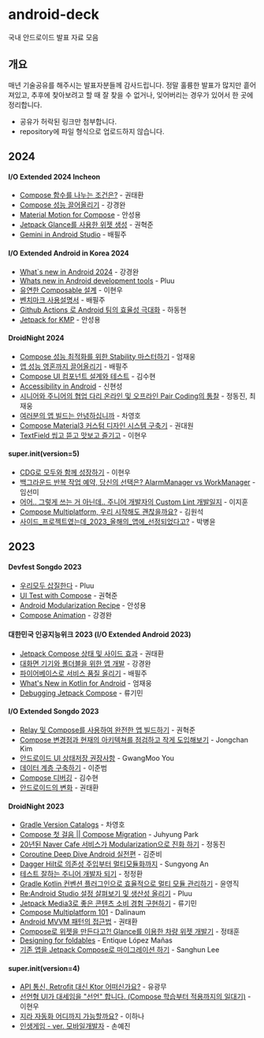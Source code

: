 # android-deck
국내 안드로이드 발표 자료 모음

## 개요
매년 기술공유를 해주시는 발표자분들께 감사드립니다. 정말 훌륭한 발표가 많지만 흩어져있고, 추후에 찾아보려고 할 때 잘 찾을 수 없거나, 잊어버리는 경우가 있어서 한 곳에 정리합니다.

- 공유가 허락된 링크만 첨부합니다.
- repository에 파일 형식으로 업로드하지 않습니다.

## 2024
#### I/O Extended 2024 Incheon
- [Compose 함수를 나누는 조건은?](https://speakerdeck.com/taehwandev/compose-hamsu-nanuneun-jogeoneun) - 권태환
- [Compose 성능 끌어올리기](https://speakerdeck.com/kyeongwan/compose-seongneung-ggeuleoolrigi) - 강경완
- [Material Motion for Compose](https://speakerdeck.com/fornewid/material-motion-for-compose) - 안성용
- [Jetpack Glance를 사용한 위젯 생성](https://drive.google.com/file/d/12odQBY93mrVSDpPWp0BS1cxD5eK_4CJW/view) - 권혁준
- [Gemini in Android Studio](https://speakerdeck.com/veronikapj/o-extended-2024) - 배필주


#### I/O Extended Android in Korea 2024
- [What`s new in Android 2024](https://speakerdeck.com/kyeongwan/o-extended-android-2024-whats-new-in-android-2024) - 강경완
- [Whats new in Android development tools](https://speakerdeck.com/pluu/o-extended-android-in-korea-2024-whats-new-in-android-development-tools) - Pluu
- [유연한 Composable 설계](https://speakerdeck.com/l2hyunwoo/yuyeonhan-composable-seolgye) - 이현우
- [벤치마크 사용설명서](https://speakerdeck.com/veronikapj/how-to-use-macrobenchmark) - 배필주
- [Github Actions 로 Android 팀의 효율성 극대화](https://speakerdeck.com/hadonghyun/github-actions-ro-android-timyi-hyoyulseong-geugdaehwa) - 하동현
- [Jetpack for KMP](https://speakerdeck.com/fornewid/jetpack-for-kmp) - 안성용


#### DroidNight 2024
- [Compose 성능 최적화를 위한 Stability 마스터하기](https://speakerdeck.com/skydoves/kr-2024-droidknights-mastering-stability-to-optimize-compose-performance) - 엄재웅
- [앱 성능 영혼까지 끌어올리기](https://speakerdeck.com/veronikapj/aeb-seongneung-yeonghonggaji-ggeuleoolrigi) - 배필주
- [Compose UI 컴포넌트 설계와 테스트](https://speakerdeck.com/wisemuji/droidknights-2024-compose-ui-keomponeonteu-seolgyewa-teseuteu) - 김수현
- [Accessibility in Android](https://speakerdeck.com/nanamare/droid-knights-2024-accessibility-in-android-ed460750-9a06-4e7e-b156-5decf7596817) - 신현성
- [시니어와 주니어의 협업 다리 온라인 및 오프라인 Pair Coding의 통찰](https://bit.ly/3yX3Rbv) - 정동진, 최재웅
- [여러분의 앱 빌드는 안녕하십니까](https://docs.google.com/presentation/d/1_aIuyBlTZyYQPxUH3PiZg91Rs-ImbDXjiir9j0R5e2Q/mobilepresent?slide=id.g2ca7a695c3a_0_54) - 차영호
- [Compose Material3 커스텀 디자인 시스템 구축기](https://speakerdeck.com/kwondae/droidknights-2024-compose-material3-keoseuteom-dijain-siseutem-gucuggi) - 권대원
- [TextField 씹고 뜯고 맛보고 즐기고](https://speakerdeck.com/l2hyunwoo/textfield-ssibgo-ddeudgo-masbogo-jeulgigo) - 이현우

#### super.init(version=5)
- [CDG로 모두와 함께 성장하기](https://speakerdeck.com/l2hyunwoo/cdgro-moduwa-hamgge-seongjanghagi) - 이현우
- [백그라운드 반복 작업 예약, 당신의 선택은? AlarmManager vs WorkManager](https://speakerdeck.com/nnal0256/super-init-baeggeuraundeu-banbog-jageob-yeyag-dangsinyi-seontaegeun) - 임선미
- [어어.. 그렇게 쓰는 거 아닌데.. 주니어 개발자의 Custom Lint 개발일지](https://speakerdeck.com/leejihoon/eoeo-dot-geureohge-sseuneun-geo-aninde-dot-junieo-gaebaljayi-custom-lint-gaebalilji-super-init5) - 이지훈
- [Compose Multiplatform, 우리 시작해도 괜찮을까요?](https://speakerdeck.com/onseok/compose-multiplatform-uri-sijaghaedo-gwaencanheulggayo) - 김원석
- [사이드_프로젝트였는데_2023_올해의_앱에_선정되었다고?](https://speakerdeck.com/bombakbang/saideu-peurojegteuyeossneunde-2023-olhaeyi-aebe-seonjeongdoeeossdago) - 박병윤


## 2023
#### Devfest Songdo 2023
- [우리모두 삽질한다](https://speakerdeck.com/pluu/urimodu-sabjilhanda) - Pluu
- [UI Test with Compose](https://docs.google.com/presentation/d/1y78cGEfqPuKCD052u5VyThWC7G6esvgZUJYw4nmrkQA/edit#slide=id.g2639e353562_2_71) - 권혁준
- [Android Modularization Recipe](https://speakerdeck.com/fornewid/android-modularization-recipe) - 안성용
- [Compose Animation](https://speakerdeck.com/kyeongwan/compose-animation) - 강경완

#### 대한민국 인공지능위크 2023 (I/O Extended Android 2023)
- [Jetpack Compose 상태 및 사이드 효과](https://speakerdeck.com/taehwandev/jetpack-compose-sangtae-mic-saideu-hyogwa) - 권태환
- [대화면 기기와 폴더블을 위한 앱 개발](https://www.slideshare.net/slideshow/2023-259307176/259307176) - 강경완
- [파이어베이스로 서비스 품질 올리기](https://speakerdeck.com/veronikapj/paieobeiseuro-seobiseu-pumjil-olrigi) - 배필주
- [What's New in Kotlin for Android](https://speakerdeck.com/skydoves/o-extended-2023-whats-new-in-kotlin-for-android) - 엄재웅
- [Debugging Jetpack Compose](https://speakerdeck.com/workspace93/debugging-jetpack-compose) - 류기민

#### I/O Extended Songdo 2023
- [Relay 및 Compose를 사용하여 완전한 앱 빌드하기](https://docs.google.com/presentation/d/1DCLyj1ATnowLN59QRFEdyZid_lUKQQW07GlFTk_lTQ8/edit?resourcekey=0-UeURVC4K6_z-vlYfYbiddA) - 권혁준
- [Compose 변경점과 현재의 아키텍쳐를 점검하고 작게 도입해보기](https://docs.google.com/presentation/d/1C7N2KsJKA5KKrdeXlxxwY0YgeB0Q2RRkyx6t4v7YYOQ/edit#slide=id.g275a2d7037a_0_424) - Jongchan Kim
- [안드로이드 UI 상태저장 권장사항](https://speakerdeck.com/pangmoo/andeuroideu-ui-sangtae-jeojang-gweonjangsahang) - GwangMoo You
- [데이터 계층 구축하기](https://docs.google.com/presentation/d/1xTf3nzw_aNbbZ9n_c-TFo7hXviCZDpRQIrAE9GveUJk/edit?resourcekey=0-3dAwg_twJxrapdcmXvG3Rw#slide=id.g267e991feac_0_0) - 이준범
- [Compose 디버깅](https://docs.google.com/presentation/d/1M8tMcezblF1wCTXhst5ICzTPZN0TOfns0q63cuSwmbo/edit?usp=drivesdk) - 김수현
- [안드로이드의 변화](https://speakerdeck.com/taehwandev/andeuroideuyi-byeonhwa-io-extended-2013-songdo) - 권태환

#### DroidNight 2023
- [Gradle Version Catalogs](https://docs.google.com/presentation/d/1dicnmRW3dWyA4Yl7V3fFp1tp6bc1ULn1zrBvfRfilxA/mobilepresent?resourcekey=0-RZsGR81zJUIBkEQRgK3GXA&slide=id.g1f133acde25_5_4) - 차영호
- [Compose 첫 걸음 || Compose Migration](https://speakerdeck.com/juhyung/compose-ceos-geoleum-compose-migration) - Juhyung Park
- [20년된 Naver Cafe 서비스가 Modularization으로 진화 하기](https://www.slideshare.net/slideshow/20-naver-cafe-modularization-pdf/261758167) - 정동진
- [Coroutine Deep Dive Android 실전편](https://docs.google.com/presentation/d/e/2PACX-1vTwJbaO2D70XdQ65n_V6-Kwk_Hg7PTgPzSD83w4yjwYpC5TmvH5thyknv-IHGv2bryP3m4VN3IZbUOG/pub?slide=id.g1f133acde25_5_4) - 김준비
- [Dagger Hilt로 의존성 주입부터 멀티모듈화까지](https://speakerdeck.com/fornewid/dagger-hiltro-yijonseong-juibbuteo-meoltimodyulhwaggaji) - Sungyong An
- [테스트 잘하는 주니어 개발자 되기](https://docs.google.com/presentation/d/1BlDQGAecqBrgiBVB1XqOoOKEDt2C9jrWSjoXc_nbbNE/mobilepresent?slide=id.g1f133acde25_5_4) - 정정환
- [Gradle Kotlin 컨벤션 플러그인으로 효율적으로 멀티 모듈 관리하기](https://www.slideshare.net/slideshow/gradle-kotlin/261178195) - 윤영직
- [Re:Android Studio 설정 살펴보기 및 생산성 올리기](https://speakerdeck.com/pluu/re-android-studio-seoljeong-salpyeobogi-mic-saengsanseong-olrigi) - Pluu
- [Jetpack Media3로 좋은 콘텐츠 소비 경험 구현하기](https://speakerdeck.com/workspace93/jetpack-media3ro-joheun-kontenceu-sobi-gyeongheom-guhyeonhagi) - 류기민
- [Compose Multiplatform 101](https://speakerdeck.com/dalinaum/compose-multiplatform-101) - Dalinaum
- [Android MVVM 패턴의 접근법](https://speakerdeck.com/taehwandev/android-mvvm-paeteonyi-jeobgeunbeob-2023-deuroideu-naiceu) - 권태환
- [Compose로 위젯을 만든다고?! Glance를 이용한 차량 위젯 개발기](https://speakerdeck.com/taehuniy/droidknights-2023-jeongtaehun-composero-wijeseul-mandeundago-glancereul-iyonghan-caryang-wijes-gaebalgi) - 정태훈
- [Designing for foldables](https://docs.google.com/presentation/d/177zzvDk8WVGBSi6ptWdZgTf9wSB48xbT-7sAWJBJXEs/mobilepresent?slide=id.g1813e8fe6e8_0_65) - Entique López Mañas
- [기존 앱을 Jetpack Compose로 마이그레이션 하기](https://speakerdeck.com/dsa28s/droidknights-2023-isanghun-gijon-aebeul-jetpack-composero-maigeureisyeon-hagi) - Sanghun Lee


#### super.init(version=4)
- [API 통신, Retrofit 대신 Ktor 어떠신가요?](https://speakerdeck.com/pangmoo/api-tongsin-retrofit-daesin-ktor-eoddeosingayo) - 유광무
- [선언형 UI가 대세임을 "선언" 합니다. (Compose 학습부터 적용까지의 일대기)](https://speakerdeck.com/l2hyunwoo/seoneonhyeong-uiga-daeseimeul-seoneonhabnida) - 이현우
- [지라 자동화 어디까지 가능할까요?](https://speakerdeck.com/hanalee/jira-jadonghwa-eodiggaji-ganeunghalggayo) - 이하나
- [인생게임 - ver. 모바일개발자](https://speakerdeck.com/gaegul2moja/insaeng-geim-ver-dot-android-developer) - 손예진
